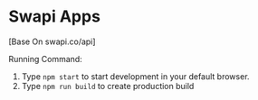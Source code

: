 # Swapi Apps

[Base On swapi.co/api]

Running Command:

1. Type `npm start` to start development in your default browser.
2. Type `npm run build` to create production build